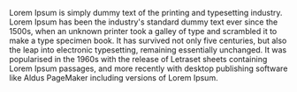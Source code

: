 Lorem Ipsum is simply dummy text of the printing and typesetting industry. Lorem Ipsum 
has been the industry's standard dummy text ever since the 1500s, when an unknown printer 
took a galley of type and scrambled it to make a type specimen book. It has survived not 
only five centuries, but also the leap into electronic typesetting, remaining essentially 
unchanged. It was popularised in the 1960s with the release of Letraset sheets containing 
Lorem Ipsum passages, and more recently with desktop publishing software like Aldus 
PageMaker including versions of Lorem Ipsum. 